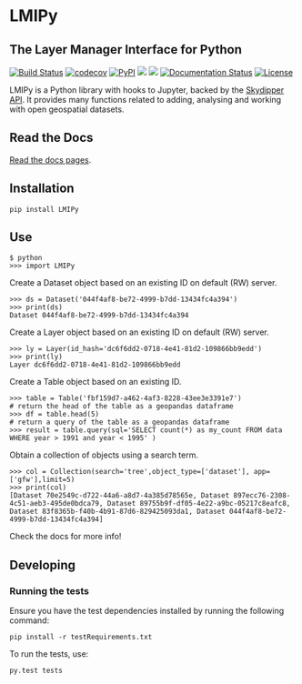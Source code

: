 # LMIPy
## The Layer Manager Interface for Python

[![Build Status](https://travis-ci.org/Vizzuality/LMIPy.svg?branch=master)](https://travis-ci.org/Vizzuality/LMIPy) [![codecov](https://codecov.io/gh/Vizzuality/LMIPy/branch/master/graph/badge.svg)](https://codecov.io/gh/Vizzuality/LMIPy) [![PyPI](https://img.shields.io/pypi/v/LMIPy.svg?style=flat)](https://pypi.org/project/LMIPy/) ![](https://img.shields.io/pypi/pyversions/LMIPy.svg?style=flat)  ![](https://img.shields.io/pypi/wheel/LMIPy.svg?style=flat) [![Documentation Status](https://readthedocs.org/projects/lmipy/badge/?version=latest)](https://lmipy.readthedocs.io/en/latest/?badge=latest) [![License](https://img.shields.io/badge/License-MIT-brightgreen.svg)](https://github.com/Vizzuality/LMIPy/blob/master/LICENSE)

LMIPy is a Python library with hooks to Jupyter, backed by the [Skydipper API](https://github.com/Skydipper).
It provides many functions related to adding, analysing and working with open geospatial datasets.

## Read the Docs

[Read the docs pages](https://lmipy.readthedocs.io/en/latest/).

## Installation

`pip install LMIPy`

## Use


```
$ python
>>> import LMIPy
```

Create a Dataset object based on an existing ID on default (RW) server.
```
>>> ds = Dataset('044f4af8-be72-4999-b7dd-13434fc4a394')
>>> print(ds)
Dataset 044f4af8-be72-4999-b7dd-13434fc4a394
```

Create a Layer object based on an existing ID on default (RW) server.
```
>>> ly = Layer(id_hash='dc6f6dd2-0718-4e41-81d2-109866bb9edd')
>>> print(ly)
Layer dc6f6dd2-0718-4e41-81d2-109866bb9edd
```

Create a Table object based on an existing ID.
```
>>> table = Table('fbf159d7-a462-4af3-8228-43ee3e3391e7')
# return the head of the table as a geopandas dataframe
>>> df = table.head(5)
# return a query of the table as a geopandas dataframe
>>> result = table.query(sql='SELECT count(*) as my_count FROM data WHERE year > 1991 and year < 1995' )
```

Obtain a collection of objects using a search term.
```
>>> col = Collection(search='tree',object_type=['dataset'], app=['gfw'],limit=5)
>>> print(col)
[Dataset 70e2549c-d722-44a6-a8d7-4a385d78565e, Dataset 897ecc76-2308-4c51-aeb3-495de0bdca79, Dataset 89755b9f-df05-4e22-a9bc-05217c8eafc8, Dataset 83f8365b-f40b-4b91-87d6-829425093da1, Dataset 044f4af8-be72-4999-b7dd-13434fc4a394]
```
Check the docs for more info!

## Developing

### Running the tests

Ensure you have the test dependencies installed by running the following command:

```shell
pip install -r testRequirements.txt
```

To run the tests, use: 

```shell
py.test tests
```
